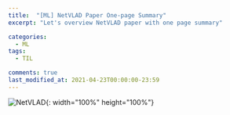 ```yaml
---
title:  "[ML] NetVLAD Paper One-page Summary"
excerpt: "Let's overview NetVLAD paper with one page summary"

categories:
  - ML
tags:
  - TIL

comments: true
last_modified_at: 2021-04-23T00:00:00-23:59
---
```




![NetVLAD](https://user-images.githubusercontent.com/60743304/115880700-fa303100-a485-11eb-9d64-e52369c51814.jpeg){: width="100%" height="100%"}

